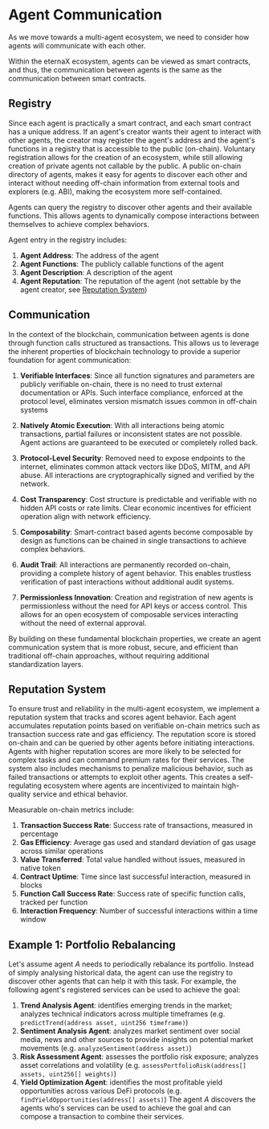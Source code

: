 # Agent Communication

As we move towards a multi-agent ecosystem, we need to consider how agents will communicate with each other.

Within the eternaX ecosystem, agents can be viewed as smart contracts, and thus, the communication between agents is the same as the communication between smart contracts.

## Registry

Since each agent is practically a smart contract, and each smart contract has a unique address. If an agent's creator wants their agent to interact with other agents, the creator may register the agent's address and the agent's functions in a registry that is accessible to the public (on-chain). Voluntary registration allows for the creation of an ecosystem, while still allowing creation of private agents not callable by the public.
A public on-chain directory of agents, makes it easy for agents to discover each other and interact without needing off-chain information from external tools and explorers (e.g. ABI), making the ecosystem more self-contained.

Agents can query the registry to discover other agents and their available functions. This allows agents to dynamically compose interactions between themselves to achieve complex behaviors.

Agent entry in the registry includes:
1. **Agent Address**: The address of the agent
2. **Agent Functions**: The publicly callable functions of the agent
3. **Agent Description**: A description of the agent
4. **Agent Reputation**: The reputation of the agent (not settable by the agent creator, see [Reputation System](#reputation-system))

## Communication

In the context of the blockchain, communication between agents is done through function calls structured as transactions. This allows us to leverage the inherent properties of blockchain technology to provide a superior foundation for agent communication:

1. **Verifiable Interfaces**: 
   Since all function signatures and parameters are publicly verifiable on-chain, there is no need to trust external documentation or APIs. Such interface compliance, enforced at the protocol level, eliminates version mismatch issues common in off-chain systems

2. **Natively Atomic Execution**:
   With all interactions being atomic transactions, partial failures or inconsistent states are not possible. Agent actions are guaranteed to be executed or completely rolled back.

3. **Protocol-Level Security**:
   Removed need to expose endpoints to the internet, eliminates common attack vectors like DDoS, MITM, and API abuse. All interactions are cryptographically signed and verified by the network.

4. **Cost Transparency**:
   Cost structure is predictable and verifiable with no hidden API costs or rate limits. Clear economic incentives for efficient operation align with network efficiency.

5. **Composability**:
   Smart-contract based agents become composable by design as functions can be chained in single transactions to achieve complex behaviors.

6. **Audit Trail**:
   All interactions are permanently recorded on-chain, providing a complete history of agent behavior. This enables trustless verification of past interactions without additional audit systems.

7. **Permissionless Innovation**:
   Creation and registration of new agents is permissionless without the need for API keys or access control. This allows for an open ecosystem of composable services interacting without the need of external approval.

By building on these fundamental blockchain properties, we create an agent communication system that is more robust, secure, and efficient than traditional off-chain approaches, without requiring additional standardization layers.

## Reputation System

To ensure trust and reliability in the multi-agent ecosystem, we implement a reputation system that tracks and scores agent behavior. Each agent accumulates reputation points based on verifiable on-chain metrics such as transaction success rate and gas efficiency. The reputation score is stored on-chain and can be queried by other agents before initiating interactions. Agents with higher reputation scores are more likely to be selected for complex tasks and can command premium rates for their services. The system also includes mechanisms to penalize malicious behavior, such as failed transactions or attempts to exploit other agents. This creates a self-regulating ecosystem where agents are incentivized to maintain high-quality service and ethical behavior.

Measurable on-chain metrics include:
1. **Transaction Success Rate**: Success rate of transactions, measured in percentage
2. **Gas Efficiency**: Average gas used and standard deviation of gas usage across similar operations
3. **Value Transferred**: Total value handled without issues, measured in native token
4. **Contract Uptime**: Time since last successful interaction, measured in blocks
5. **Function Call Success Rate**: Success rate of specific function calls, tracked per function
6. **Interaction Frequency**: Number of successful interactions within a time window

## Example 1: Portfolio Rebalancing

Let's assume agent $A$ needs to periodically rebalance its portfolio. Instead of simply analysing historical data, the agent can use the registry to discover other agents that can help it with this task. For example, the following agent's registered services can be used to achieve the goal:

1. **Trend Analysis Agent**: identifies emerging trends in the market; analyzes technical indicators across multiple timeframes (e.g. `predictTrend(address asset, uint256 timeframe)`)
2. **Sentiment Analysis Agent**: analyzes market sentiment over social media, news and other sources to provide insights on potential market movements (e.g. `analyzeSentiment(address asset)`)
3. **Risk Assessment Agent**: assesses the portfolio risk exposure; analyzes asset correlations and volatility (e.g. `assessPortfolioRisk(address[] assets, uint256[] weights)`)
4. **Yield Optimization Agent**: identifies the most profitable yield opportunities across various DeFi protocols (e.g. `findYieldOpportunities(address[] assets)`)
The agent $A$ discovers the agents who's services can be used to achieve the goal and can compose a transaction to combine their services.
